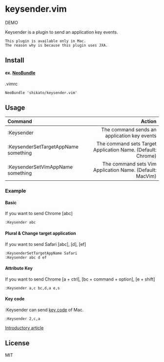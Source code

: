 # keysender.vim
DEMO

Keysender is a plugin to send an application key events.

``` 
This plugin is available only in Mac.
The reason why is because this plugin uses JXA.
```

## Install
#### ex. [NeoBundle](https://github.com/Shougo/neobundle.vim)
.vimrc
```
NeoBundle 'shikato/keysender.vim'
```

## Usage
| Command | Action |
|:-----------|------------:|
| :Keysender |The command sends an application key events|
| :KeysenderSetTargetAppName something |The command sets Target Application Name. (Default: Chrome)|
| :KeysenderSetVimAppName something |The command sets Vim Application Name. (Default: MacVim)|

### Example

#### Basic
If you want to send Chrome [abc]
```
:Keysender abc
```
#### Plural & Change target application
If you want to send Safari [abc], [d], [ef] 
```
:KeysenderSetTargetAppName Safari
:Keysender abc d ef
```
#### Attribute Key
If you want to send Chrome [a + ctrl], [bc + command + option], [e + shift] 
```
:Keysender a,c bc,d,a e,s
```

#### Key code
:Keysender can send [key code](http://hyslog.com/blog/2012/06/25/569) of Mac.
```
:Keysender 2,c,a
```

[Introductory article]()

## License
MIT
